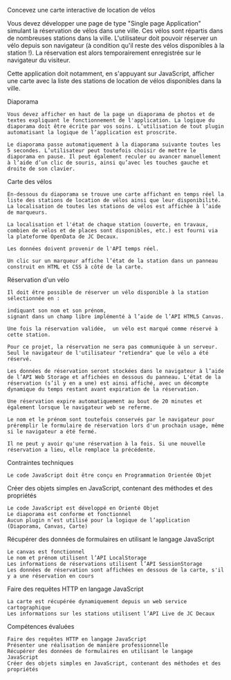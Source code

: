 Concevez une carte interactive de location de vélos


Vous devez développer une page de type "Single page Application" simulant la réservation de vélos dans une ville. Ces vélos sont répartis dans de nombreuses stations dans la ville. L'utilisateur doit pouvoir réserver un vélo depuis son navigateur (à condition qu'il reste des vélos disponibles à la station !). La réservation est alors temporairement enregistrée sur le navigateur du visiteur.

Cette application doit notamment, en s'appuyant sur JavaScript, afficher une carte avec la liste des stations de location de vélos disponibles dans la ville. 

Diaporama

    Vous devez afficher en haut de la page un diaporama de photos et de textes expliquant le fonctionnement de l'application. La logique du diaporama doit être écrite par vos soins. L’utilisation de tout plugin automatisant la logique de l’application est proscrite.

    Le diaporama passe automatiquement à la diaporama suivante toutes les 5 secondes. L’utilisateur peut toutefois choisir de mettre le diaporama en pause. Il peut également reculer ou avancer manuellement à l’aide d’un clic de souris, ainsi qu’avec les touches gauche et droite de son clavier.

Carte des vélos

    En-dessous du diaporama se trouve une carte affichant en temps réel la liste des stations de location de vélos ainsi que leur disponibilité.  La localisation de toutes les stations de vélos est affichée à l’aide de marqueurs.

    La localisation et l'état de chaque station (ouverte, en travaux, combien de vélos et de places sont disponibles, etc.) est fourni via la plateforme OpenData de JC Decaux.
    
    Les données doivent provenir de l'API temps réel.
    
    Un clic sur un marqueur affiche l’état de la station dans un panneau construit en HTML et CSS à côté de la carte. 
    
Réservation d'un vélo

    Il doit être possible de réserver un vélo disponible à la station sélectionnée en :

    indiquant son nom et son prénom,
    signant dans un champ libre implémenté à l’aide de l’API HTML5 Canvas.

    Une fois la réservation validée,  un vélo est marqué comme réservé à cette station.
    
    Pour ce projet, la réservation ne sera pas communiquée à un serveur. Seul le navigateur de l'utilisateur "retiendra" que le vélo a été réservé.
    
    Les données de réservation seront stockées dans le navigateur à l’aide de l’API Web Storage et affichées en dessous du panneau. L'état de la réservation (s’il y en a une) est ainsi affiché, avec un décompte dynamique du temps restant avant expiration de la réservation.

    Une réservation expire automatiquement au bout de 20 minutes et également lorsque le navigateur web se referme.
    
    Le nom et le prénom sont toutefois conservés par le navigateur pour préremplir le formulaire de réservation lors d'un prochain usage, même si le navigateur a été fermé.
    
    Il ne peut y avoir qu'une réservation à la fois. Si une nouvelle réservation a lieu, elle remplace la précédente.
    
Contraintes techniques

    Le code JavaScript doit être conçu en Programmation Orientée Objet
    
    
Créer des objets simples en JavaScript, contenant des méthodes et des propriétés

    Le code JavaScript est développé en Orienté Objet
    Le diaporama est conforme et fonctionnel
    Aucun plugin n’est utilisé pour la logique de l’application (Diaporama, Canvas, Carte)

Récupérer des données de formulaires en utilisant le langage JavaScript

    Le canvas est fonctionnel
    Le nom et prénom utilisent l’API LocalStorage
    Les informations de réservations utilisent l’API SessionStorage
    Les données de réservation sont affichées en dessous de la carte, s'il y a une réservation en cours

Faire des requêtes HTTP en langage JavaScript

    La carte est récupérée dynamiquement depuis un web service cartographique
    Les informations sur les stations utilisent l’API Live de JC Decaux


Compétences évaluées

    Faire des requêtes HTTP en langage JavaScript
    Présenter une réalisation de manière professionnelle
    Récupérer des données de formulaires en utilisant le langage JavaScript
    Créer des objets simples en JavaScript, contenant des méthodes et des propriétés